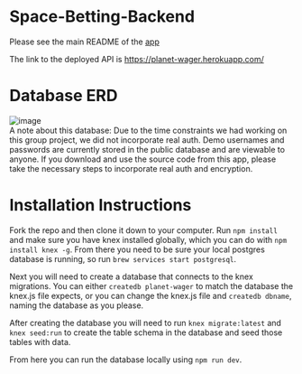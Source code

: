 # Space-Betting-Backend

Please see the main README of the [app](https://github.com/Space-Team/Space-Betting)

The link to the deployed API is https://planet-wager.herokuapp.com/

# Database ERD

![image](https://user-images.githubusercontent.com/26422138/36047701-0f2f8636-0d9a-11e8-8128-b14caa200da9.png)
<br>
A note about this database: Due to the time constraints we had working on this group project, we did not incorporate real auth. Demo usernames and passwords are currently stored in the public database and are viewable to anyone. If you download and use the source code from this app, please take the necessary steps to incorporate real auth and encryption. 

# Installation Instructions

Fork the repo and then clone it down to your computer. Run ```npm install``` and make sure you have knex installed globally, which you can do with ```npm install knex -g```. From there you need to be sure your local postgres database is running, so run ```brew services start postgresql```.

Next you will need to create a database that connects to the knex migrations. You can either ```createdb planet-wager``` to match the database the knex.js file expects, or you can change the knex.js file and ```createdb dbname```, naming the database as you please.

After creating the database you will need to run ```knex migrate:latest``` and ```knex seed:run``` to create the table schema in the database and seed those tables with data. 

From here you can run the database locally using ```npm run dev```.




